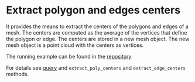 # Extract polygon and edges centers

It provides the means to extract the centers of the polygons and edges of a mesh. 
The centers are computed as the average of the vertices that define the polygon or edge. 
The centers are stored in a new mesh object. 
The new mesh object is a point cloud with the centers as vertices.


The running example can be found
in the <a href="https://github.com/besok/tessellate/tree/main/examples/polygon_and_edges_centers" target="_blank">repository</a>

For details see [query](./query.md) and `extract_poly_centers` and `extract_edge_centers` methods.
